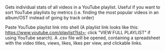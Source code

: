 Gets individual stats of all videos in a YouTube playlist. Useful if you want to sort YouTube playlists by metrics
(i.e. finding the most popular videos in an album/OST instead of going by track order)

Paste YouTube playlist link into shell (A playlist link looks like this: https://www.youtube.com/playlist?list=; click "VIEW FULL PLAYLIST" if using YouTube search). A .csv file will be opened, containing a spreadsheet with the video titles, views, likes, likes per view, and clickable links.